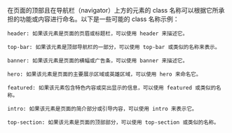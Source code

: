 在页面的顶部且在导航栏（navigator）上方的元素的 class 名称可以根据它所承担的功能或内容进行命名。以下是一些可能的 class 名称示例：

    header: 如果该元素是页面的页眉或标题栏，可以使用 header 来描述它。

    top-bar: 如果该元素是顶部导航栏的一部分，可以使用 top-bar 或类似的名称来表示。

    banner: 如果该元素是页面的横幅或广告条，可以使用 banner 来描述它。

    hero: 如果该元素是页面的主要展示区域或英雄区域，可以使用 hero 来命名它。

    featured: 如果该元素包含特色内容或突出显示的信息，可以使用 featured 或类似的名称。

    intro: 如果该元素是页面的简介部分或引导内容，可以使用 intro 来表示它。

    top-section: 如果该元素是页面的顶部部分，可以使用 top-section 或类似的名称。
